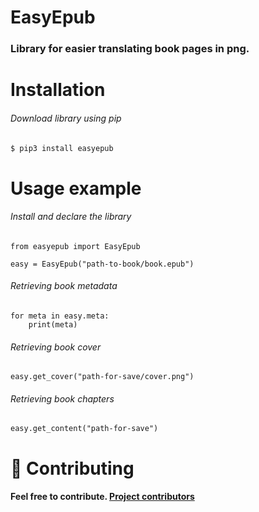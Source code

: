 # EasyEpub
### Library for easier translating book pages in png.

# Installation

###### Download library using pip
```bash
$ pip3 install easyepub
```

# Usage example
###### Install and declare the library
```python3
from easyepub import EasyEpub

easy = EasyEpub("path-to-book/book.epub")
```
###### Retrieving book metadata
```python3
for meta in easy.meta:
    print(meta)
```
###### Retrieving book cover
```python3
easy.get_cover("path-for-save/cover.png")
```
###### Retrieving book chapters
```python3
easy.get_content("path-for-save")
```
# 🤝 Contributing
#### Feel free to contribute. <a href="https://github.com/xcaq/easyepub/graphs/contributors" align=center>Project contributors</a>

